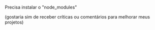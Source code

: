 Precisa instalar o "node_modules"

(gostaria sim de receber críticas ou comentários para melhorar meus projetos)
